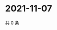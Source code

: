 # 2021-11-07

共 0 条

<!-- BEGIN WEIBO -->
<!-- 最后更新时间 Sun Nov 07 2021 08:14:04 GMT+0800 (China Standard Time) -->

<!-- END WEIBO -->
